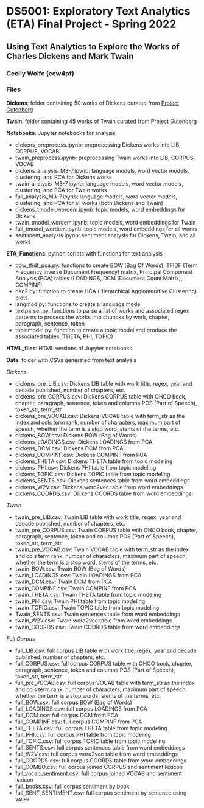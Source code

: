 # **DS5001: Exploratory Text Analytics (ETA) Final Project - Spring 2022**

## **Using Text Analytics to Explore the Works of Charles Dickens and Mark Twain**

### **Cecily Wolfe (cew4pf)**


### **Files**

**Dickens**: folder containing 50 works of Dickens curated from [Project Gutenberg](https://www.gutenberg.org/ebooks/58157)

**Twain**: folder containing 45 works of Twain curated from [Project Gutenberg](https://www.gutenberg.org/files/28803/28803-h/28803-h.htm)

**Notebooks**: Jupyter notebooks for analysis
 * dickens_preprocess.ipynb: preprocessing Dickens works into LIB, CORPUS, VOCAB
 * twain_preprocess.ipynb: preprocessing Twain works into LIB, CORPUS, VOCAB
 * dickens_analysis_M3-7.ipynb: language models, word vector models, clustering, and PCA for Dickens works
 * twain_analysis_M3-7.ipynb: language models, word vector models, clustering, and PCA for Twain works
 * full_analysis_M3-7.ipynb: language models, word vector models, clustering, and PCA for all works (both Dickens and Twain)
 * dickens_tmodel_wordem.ipynb: topic models, word embeddings for Dickens
 * twain_tmodel_wordem.ipynb: topic models, word embeddings for Twain
 * full_tmodel_wordem.ipynb: topic models, word embeddings for all works
 * sentiment_analysis.ipynb: sentiment analysis for Dickens, Twain, and all works

**ETA_Functions**: python scripts with functions for text analysis
 * bow_tfidf_pca.py: functions to create BOW (Bag Of Words), TFIDF (Term Frequency Inverse Document Frequency) matrix, Principal Component Analysis (PCA) tables (LOADINGS, DCM (Document Count Matrix), COMPINF)
 * hac2.py: function to create HCA (Hierarchical Agglomerative Clustering) plots
 * langmod.py: functions to create a language model
 * textparser.py: functions to parse a list of works and associated regex patterns to process the works into chuncks by work, chapter, paragraph, sentence, token
 * topicmodel.py: function to create a topic model and produce the associated tables (THETA, PHI, TOPIC)

**HTML_files**: HTML versions of Jupyter notebooks

**Data**: folder with CSVs generated from text analysis

*Dickens*
 * dickens_pre_LIB.csv: Dickens LIB table with work title, regex, year and decade published, number of chapters, etc.
 * dickens_pre_CORPUS.csv: Dickens CORPUS table with OHCO book, chapter, paragraph, sentence, token and columns POS (Part of Speech), token_str, term_str
 * dickens_pre_VOCAB.csv: Dickens VOCAB table with term_str as the index and cols term rank, number of characters, maximum part of speech, whether the term is a stop word, stems of the terms, etc.
 * dickens_BOW.csv: Dickens BOW (Bag of Words)
 * dickens_LOADINGS.csv: Dickens LOADINGS from PCA
 * dickens_DCM.csv: Dickens DCM from PCA
 * dickens_COMPINF.csv: Dickens COMPINF from PCA
 * dickens_THETA.csv: Dickens THETA table from topic modeling
 * dickens_PHI.csv: Dickens PHI table from topic modeling
 * dickens_TOPIC.csv: Dickens TOPIC table from topic modeling
 * dickens_SENTS.csv: Dickens sentences table from word embeddings
 * dickens_W2V.csv: Dickens word2vec table from word embeddings
 * dickens_COORDS.csv: Dickens COORDS table from word embeddings

*Twain*
 * twain_pre_LIB.csv: Twain LIB table with work title, regex, year and decade published, number of chapters, etc.
 * twain_pre_CORPUS.csv: Twain CORPUS table with OHCO book, chapter, paragraph, sentence, token and columns POS (Part of Speech), token_str, term_str
 * twain_pre_VOCAB.csv: Twain VOCAB table with term_str as the index and cols term rank, number of characters, maximum part of speech, whether the term is a stop word, stems of the terms, etc.
 * twain_BOW.csv: Twain BOW (Bag of Words)
 * twain_LOADINGS.csv: Twain LOADINGS from PCA
 * twain_DCM.csv: Twain DCM from PCA
 * twain_COMPINF.csv: Twain COMPINF from PCA
 * twain_THETA.csv: Twain THETA table from topic modeling
 * twain_PHI.csv: Twain PHI table from topic modeling
 * twain_TOPIC.csv: Twain TOPIC table from topic modeling
 * Twain_SENTS.csv: Twain sentences table from word embeddings
 * twain_W2V.csv: Twain word2vec table from word embeddings
 * twain_COORDS.csv: Twain COORDS table from word embeddings

*Full Corpus*
 * full_LIB.csv: full corpus LIB table with work title, regex, year and decade published, number of chapters, etc.
 * full_CORPUS.csv: full corpus CORPUS table with OHCO book, chapter, paragraph, sentence, token and columns POS (Part of Speech), token_str, term_str
 * full_pre_VOCAB.csv: full corpus VOCAB table with term_str as the index and cols term rank, number of characters, maximum part of speech, whether the term is a stop words, stems of the terms, etc.
 * full_BOW.csv: full corpus BOW (Bag of Words)
 * full_LOADINGS.csv: full corpus LOADINGS from PCA
 * full_DCM.csv: full corpus DCM from PCA
 * full_COMPINF.csv: full corpus COMPINF from PCA
 * full_THETA.csv: full corpus THETA table from topic modeling
 * full_PHI.csv: full corpus PHI table from topic modeling
 * full_TOPIC.csv: full corpus TOPIC table from topic modeling
 * full_SENTS.csv: full corpus sentences table from word embeddings
 * full_W2V.csv: full corpus word2vec table from word embeddings
 * full_COORDS.csv: full corpus COORDS table from word embeddings
 * full_COMBO.csv: full corpus joined CORPUS and sentiment lexicon
 * full_vocab_sentiment.csv: full corpus joined VOCAB and sentiment lexicon
 * full_books.csv: full corpus sentiment by book
 * full_SENT_SENTIMENT.csv: full corpus sentiment by sentence using `VADER`
